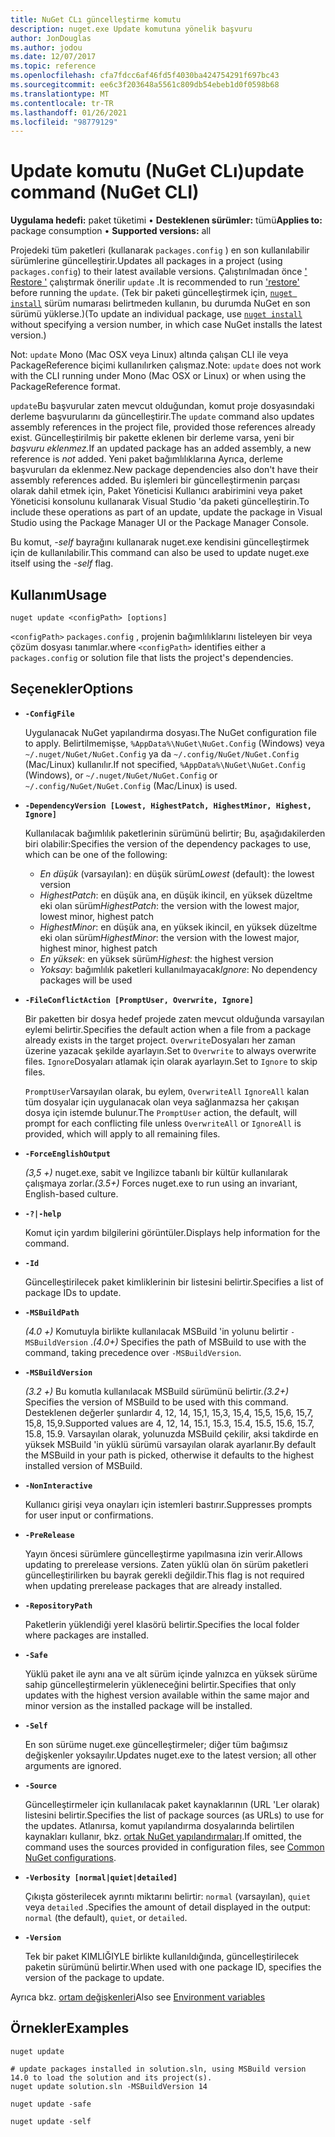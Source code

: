 ```yaml
---
title: NuGet CLı güncelleştirme komutu
description: nuget.exe Update komutuna yönelik başvuru
author: JonDouglas
ms.author: jodou
ms.date: 12/07/2017
ms.topic: reference
ms.openlocfilehash: cfa7fdcc6af46fd5f4030ba424754291f697bc43
ms.sourcegitcommit: ee6c3f203648a5561c809db54ebeb1d0f0598b68
ms.translationtype: MT
ms.contentlocale: tr-TR
ms.lasthandoff: 01/26/2021
ms.locfileid: "98779129"
---
```

# <a name="update-command-nuget-cli"></a><span data-ttu-id="44daa-103">Update komutu (NuGet CLı)</span><span class="sxs-lookup"><span data-stu-id="44daa-103">update command (NuGet CLI)</span></span>

<span data-ttu-id="44daa-104">**Uygulama hedefi:** paket tüketimi &bullet; **Desteklenen sürümler:** tümü</span><span class="sxs-lookup"><span data-stu-id="44daa-104">**Applies to:** package consumption &bullet; **Supported versions:** all</span></span>

<span data-ttu-id="44daa-105">Projedeki tüm paketleri (kullanarak `packages.config` ) en son kullanılabilir sürümlerine güncelleştirir.</span><span class="sxs-lookup"><span data-stu-id="44daa-105">Updates all packages in a project (using `packages.config`) to their latest available versions.</span></span> <span data-ttu-id="44daa-106">Çalıştırılmadan önce [' Restore '](cli-ref-restore.md) çalıştırmak önerilir `update` .</span><span class="sxs-lookup"><span data-stu-id="44daa-106">It is recommended to run ['restore'](cli-ref-restore.md) before running the `update`.</span></span> <span data-ttu-id="44daa-107">(Tek bir paketi güncelleştirmek için, [`nuget install`](cli-ref-install.md) sürüm numarası belirtmeden kullanın, bu durumda NuGet en son sürümü yüklerse.)</span><span class="sxs-lookup"><span data-stu-id="44daa-107">(To update an individual package, use [`nuget install`](cli-ref-install.md) without specifying a version number, in which case NuGet installs the latest version.)</span></span>

<span data-ttu-id="44daa-108">Not: `update` Mono (Mac OSX veya Linux) altında çalışan CLI ile veya PackageReference biçimi kullanılırken çalışmaz.</span><span class="sxs-lookup"><span data-stu-id="44daa-108">Note: `update` does not work with the CLI running under Mono (Mac OSX or Linux) or when using the PackageReference format.</span></span>

<span data-ttu-id="44daa-109">`update`Bu başvurular zaten mevcut olduğundan, komut proje dosyasındaki derleme başvurularını da güncelleştirir.</span><span class="sxs-lookup"><span data-stu-id="44daa-109">The `update` command also updates assembly references in the project file, provided those references already exist.</span></span> <span data-ttu-id="44daa-110">Güncelleştirilmiş bir pakette eklenen bir derleme varsa, yeni bir *başvuru eklenmez.*</span><span class="sxs-lookup"><span data-stu-id="44daa-110">If an updated package has an added assembly, a new reference is *not* added.</span></span> <span data-ttu-id="44daa-111">Yeni paket bağımlılıklarına Ayrıca, derleme başvuruları da eklenmez.</span><span class="sxs-lookup"><span data-stu-id="44daa-111">New package dependencies also don't have their assembly references added.</span></span> <span data-ttu-id="44daa-112">Bu işlemleri bir güncelleştirmenin parçası olarak dahil etmek için, Paket Yöneticisi Kullanıcı arabirimini veya paket Yöneticisi konsolunu kullanarak Visual Studio 'da paketi güncelleştirin.</span><span class="sxs-lookup"><span data-stu-id="44daa-112">To include these operations as part of an update, update the package in Visual Studio using the Package Manager UI or the Package Manager Console.</span></span>

<span data-ttu-id="44daa-113">Bu komut, *-self* bayrağını kullanarak nuget.exe kendisini güncelleştirmek için de kullanılabilir.</span><span class="sxs-lookup"><span data-stu-id="44daa-113">This command can also be used to update nuget.exe itself using the *-self* flag.</span></span>

## <a name="usage"></a><span data-ttu-id="44daa-114">Kullanım</span><span class="sxs-lookup"><span data-stu-id="44daa-114">Usage</span></span>

```cli
nuget update <configPath> [options]
```

<span data-ttu-id="44daa-115">`<configPath>` `packages.config` , projenin bağımlılıklarını listeleyen bir veya çözüm dosyası tanımlar.</span><span class="sxs-lookup"><span data-stu-id="44daa-115">where `<configPath>` identifies either a `packages.config` or solution file that lists the project's dependencies.</span></span>

## <a name="options"></a><span data-ttu-id="44daa-116">Seçenekler</span><span class="sxs-lookup"><span data-stu-id="44daa-116">Options</span></span>

- **`-ConfigFile`**

  <span data-ttu-id="44daa-117">Uygulanacak NuGet yapılandırma dosyası.</span><span class="sxs-lookup"><span data-stu-id="44daa-117">The NuGet configuration file to apply.</span></span> <span data-ttu-id="44daa-118">Belirtilmemişse, `%AppData%\NuGet\NuGet.Config` (Windows) veya `~/.nuget/NuGet/NuGet.Config` ya da `~/.config/NuGet/NuGet.Config` (Mac/Linux) kullanılır.</span><span class="sxs-lookup"><span data-stu-id="44daa-118">If not specified, `%AppData%\NuGet\NuGet.Config` (Windows), or `~/.nuget/NuGet/NuGet.Config` or `~/.config/NuGet/NuGet.Config` (Mac/Linux) is used.</span></span>
  
- **`-DependencyVersion [Lowest, HighestPatch, HighestMinor, Highest, Ignore]`**

  <span data-ttu-id="44daa-119">Kullanılacak bağımlılık paketlerinin sürümünü belirtir; Bu, aşağıdakilerden biri olabilir:</span><span class="sxs-lookup"><span data-stu-id="44daa-119">Specifies the version of the dependency packages to use, which can be one of the following:</span></span><br/><ul><li><span data-ttu-id="44daa-120">*En düşük* (varsayılan): en düşük sürüm</span><span class="sxs-lookup"><span data-stu-id="44daa-120">*Lowest* (default): the lowest version</span></span></li><li><span data-ttu-id="44daa-121">*HighestPatch*: en düşük ana, en düşük ikincil, en yüksek düzeltme eki olan sürüm</span><span class="sxs-lookup"><span data-stu-id="44daa-121">*HighestPatch*: the version with the lowest major, lowest minor, highest patch</span></span></li><li><span data-ttu-id="44daa-122">*HighestMinor*: en düşük ana, en yüksek ikincil, en yüksek düzeltme eki olan sürüm</span><span class="sxs-lookup"><span data-stu-id="44daa-122">*HighestMinor*: the version with the lowest major, highest minor, highest patch</span></span></li><li><span data-ttu-id="44daa-123">*En yüksek*: en yüksek sürüm</span><span class="sxs-lookup"><span data-stu-id="44daa-123">*Highest*: the highest version</span></span></li><li><span data-ttu-id="44daa-124">*Yoksay*: bağımlılık paketleri kullanılmayacak</span><span class="sxs-lookup"><span data-stu-id="44daa-124">*Ignore*: No dependency packages will be used</span></span></li></ul>

- **`-FileConflictAction [PromptUser, Overwrite, Ignore]`**

  <span data-ttu-id="44daa-125">Bir paketten bir dosya hedef projede zaten mevcut olduğunda varsayılan eylemi belirtir.</span><span class="sxs-lookup"><span data-stu-id="44daa-125">Specifies the default action when a file from a package already exists in the target project.</span></span> <span data-ttu-id="44daa-126">`Overwrite`Dosyaları her zaman üzerine yazacak şekilde ayarlayın.</span><span class="sxs-lookup"><span data-stu-id="44daa-126">Set to `Overwrite` to always overwrite files.</span></span> <span data-ttu-id="44daa-127">`Ignore`Dosyaları atlamak için olarak ayarlayın.</span><span class="sxs-lookup"><span data-stu-id="44daa-127">Set to `Ignore` to skip files.</span></span>

  <span data-ttu-id="44daa-128">`PromptUser`Varsayılan olarak, bu eylem, `OverwriteAll` `IgnoreAll` kalan tüm dosyalar için uygulanacak olan veya sağlanmazsa her çakışan dosya için istemde bulunur.</span><span class="sxs-lookup"><span data-stu-id="44daa-128">The `PromptUser` action, the default, will prompt for each conflicting file unless `OverwriteAll` or `IgnoreAll` is provided, which will apply to all remaining files.</span></span>

- **`-ForceEnglishOutput`**

  <span data-ttu-id="44daa-129">*(3,5 +)* nuget.exe, sabit ve Ingilizce tabanlı bir kültür kullanılarak çalışmaya zorlar.</span><span class="sxs-lookup"><span data-stu-id="44daa-129">*(3.5+)* Forces nuget.exe to run using an invariant, English-based culture.</span></span>

- **`-?|-help`**

  <span data-ttu-id="44daa-130">Komut için yardım bilgilerini görüntüler.</span><span class="sxs-lookup"><span data-stu-id="44daa-130">Displays help information for the command.</span></span>

- **`-Id`**

  <span data-ttu-id="44daa-131">Güncelleştirilecek paket kimliklerinin bir listesini belirtir.</span><span class="sxs-lookup"><span data-stu-id="44daa-131">Specifies a list of package IDs to update.</span></span>

- **`-MSBuildPath`**

  <span data-ttu-id="44daa-132">*(4.0 +)* Komutuyla birlikte kullanılacak MSBuild 'in yolunu belirtir `-MSBuildVersion` .</span><span class="sxs-lookup"><span data-stu-id="44daa-132">*(4.0+)* Specifies the path of MSBuild to use with the command, taking precedence over `-MSBuildVersion`.</span></span>

- **`-MSBuildVersion`**

  <span data-ttu-id="44daa-133">*(3.2 +)* Bu komutla kullanılacak MSBuild sürümünü belirtir.</span><span class="sxs-lookup"><span data-stu-id="44daa-133">*(3.2+)* Specifies the version of MSBuild to be used with this command.</span></span> <span data-ttu-id="44daa-134">Desteklenen değerler şunlardır 4, 12, 14, 15,1, 15,3, 15,4, 15,5, 15,6, 15,7, 15,8, 15,9.</span><span class="sxs-lookup"><span data-stu-id="44daa-134">Supported values are 4, 12, 14, 15.1, 15.3, 15.4, 15.5, 15.6, 15.7, 15.8, 15.9.</span></span> <span data-ttu-id="44daa-135">Varsayılan olarak, yolunuzda MSBuild çekilir, aksi takdirde en yüksek MSBuild 'in yüklü sürümü varsayılan olarak ayarlanır.</span><span class="sxs-lookup"><span data-stu-id="44daa-135">By default the MSBuild in your path is picked, otherwise it defaults to the highest installed version of MSBuild.</span></span>

- **`-NonInteractive`**

  <span data-ttu-id="44daa-136">Kullanıcı girişi veya onayları için istemleri bastırır.</span><span class="sxs-lookup"><span data-stu-id="44daa-136">Suppresses prompts for user input or confirmations.</span></span>

- **`-PreRelease`**

  <span data-ttu-id="44daa-137">Yayın öncesi sürümlere güncelleştirme yapılmasına izin verir.</span><span class="sxs-lookup"><span data-stu-id="44daa-137">Allows updating to prerelease versions.</span></span> <span data-ttu-id="44daa-138">Zaten yüklü olan ön sürüm paketleri güncelleştirilirken bu bayrak gerekli değildir.</span><span class="sxs-lookup"><span data-stu-id="44daa-138">This flag is not required when updating prerelease packages that are already installed.</span></span>

- **`-RepositoryPath`**

  <span data-ttu-id="44daa-139">Paketlerin yüklendiği yerel klasörü belirtir.</span><span class="sxs-lookup"><span data-stu-id="44daa-139">Specifies the local folder where packages are installed.</span></span>

- **`-Safe`**

  <span data-ttu-id="44daa-140">Yüklü paket ile aynı ana ve alt sürüm içinde yalnızca en yüksek sürüme sahip güncelleştirmelerin yükleneceğini belirtir.</span><span class="sxs-lookup"><span data-stu-id="44daa-140">Specifies that only updates with the highest version available within the same major and minor version as the installed package will be installed.</span></span>

- **`-Self`**

  <span data-ttu-id="44daa-141">En son sürüme nuget.exe güncelleştirmeler; diğer tüm bağımsız değişkenler yoksayılır.</span><span class="sxs-lookup"><span data-stu-id="44daa-141">Updates nuget.exe to the latest version; all other arguments are ignored.</span></span>

- **`-Source`**

  <span data-ttu-id="44daa-142">Güncelleştirmeler için kullanılacak paket kaynaklarının (URL 'Ler olarak) listesini belirtir.</span><span class="sxs-lookup"><span data-stu-id="44daa-142">Specifies the list of package sources (as URLs) to use for the updates.</span></span> <span data-ttu-id="44daa-143">Atlanırsa, komut yapılandırma dosyalarında belirtilen kaynakları kullanır, bkz. [ortak NuGet yapılandırmaları](../../consume-packages/configuring-nuget-behavior.md).</span><span class="sxs-lookup"><span data-stu-id="44daa-143">If omitted, the command uses the sources provided in configuration files, see [Common NuGet configurations](../../consume-packages/configuring-nuget-behavior.md).</span></span>

- **`-Verbosity [normal|quiet|detailed]`**

  <span data-ttu-id="44daa-144">Çıkışta gösterilecek ayrıntı miktarını belirtir: `normal` (varsayılan), `quiet` veya `detailed` .</span><span class="sxs-lookup"><span data-stu-id="44daa-144">Specifies the amount of detail displayed in the output: `normal` (the default), `quiet`, or `detailed`.</span></span>

- **`-Version`**

  <span data-ttu-id="44daa-145">Tek bir paket KIMLIĞIYLE birlikte kullanıldığında, güncelleştirilecek paketin sürümünü belirtir.</span><span class="sxs-lookup"><span data-stu-id="44daa-145">When used with one package ID, specifies the version of the package to update.</span></span>

<span data-ttu-id="44daa-146">Ayrıca bkz. [ortam değişkenleri](cli-ref-environment-variables.md)</span><span class="sxs-lookup"><span data-stu-id="44daa-146">Also see [Environment variables](cli-ref-environment-variables.md)</span></span>

## <a name="examples"></a><span data-ttu-id="44daa-147">Örnekler</span><span class="sxs-lookup"><span data-stu-id="44daa-147">Examples</span></span>

```cli
nuget update

# update packages installed in solution.sln, using MSBuild version 14.0 to load the solution and its project(s).
nuget update solution.sln -MSBuildVersion 14

nuget update -safe

nuget update -self
```
